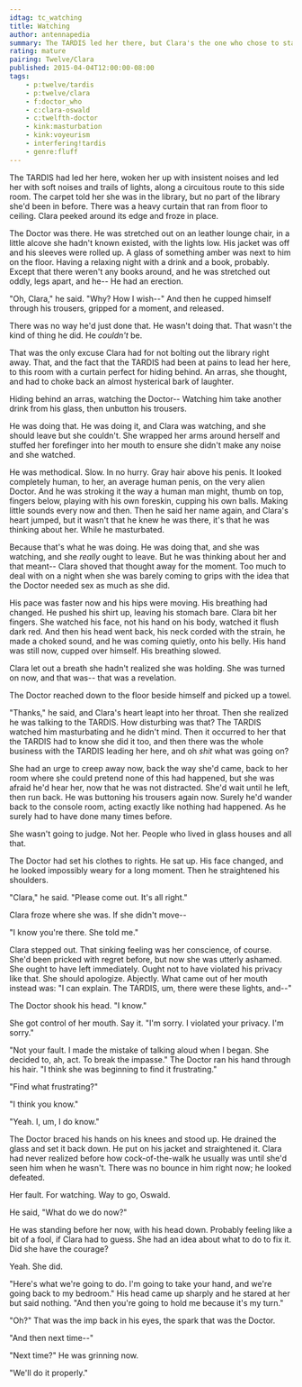```yaml
---
idtag: tc_watching
title: Watching
author: antennapedia
summary: The TARDIS led her there, but Clara's the one who chose to stay. And watch.
rating: mature
pairing: Twelve/Clara
published: 2015-04-04T12:00:00-08:00
tags:
    - p:twelve/tardis
    - p:twelve/clara
    - f:doctor_who
    - c:clara-oswald
    - c:twelfth-doctor
    - kink:masturbation
    - kink:voyeurism
    - interfering!tardis
    - genre:fluff
---
```

The TARDIS had led her here, woken her up with insistent noises and led her with soft noises and trails of lights, along a circuitous route to this side room. The carpet told her she was in the library, but no part of the library she'd been in before. There was a heavy curtain that ran from floor to ceiling. Clara peeked around its edge and froze in place.

The Doctor was there. He was stretched out on an leather lounge chair, in a little alcove she hadn't known existed, with the lights low. His jacket was off and his sleeves were rolled up. A glass of something amber was next to him on the floor. Having a relaxing night with a drink and a book, probably. Except that there weren't any books around, and he was stretched out oddly, legs apart, and he-- He had an erection.

"Oh, Clara," he said. "Why? How I wish--" And then he cupped himself through his trousers, gripped for a moment, and released.

There was no way he'd just done that. He wasn't doing that. That wasn't the kind of thing he did. He *couldn't* be.

That was the only excuse Clara had for not bolting out the library right away. That, and the fact that the TARDIS had been at pains to lead her here, to this room with a curtain perfect for hiding behind. An arras, she thought, and had to choke back an almost hysterical bark of laughter.

Hiding behind an arras, watching the Doctor-- Watching him take another drink from his glass, then unbutton his trousers.

He was doing that. He was doing it, and Clara was watching, and she should leave but she couldn't. She wrapped her arms around herself and stuffed her forefinger into her mouth to ensure she didn't make any noise and she watched.

He was methodical. Slow. In no hurry. Gray hair above his penis. It looked completely human, to her, an average human penis, on the very alien Doctor. And he was stroking it the way a human man might, thumb on top, fingers below, playing with his own foreskin, cupping his own balls. Making little sounds every now and then. Then he said her name again, and Clara's heart jumped, but it wasn't that he knew he was there, it's that he was thinking about her. While he masturbated.

Because that's what he was doing. He was doing that, and she was watching, and she *really* ought to leave. But he was thinking about her and that meant-- Clara shoved that thought away for the moment. Too much to deal with on a night when she was barely coming to grips with the idea that the Doctor needed sex as much as she did.

His pace was faster now and his hips were moving. His breathing had changed. He pushed his shirt up, leaving his stomach bare. Clara bit her fingers. She watched his face, not his hand on his body, watched it flush dark red. And then his head went back, his neck corded with the strain, he made a choked sound, and he was coming quietly, onto his belly. His hand was still now, cupped over himself. His breathing slowed.

Clara let out a breath she hadn't realized she was holding. She was turned on now, and that was-- that was a revelation.

The Doctor reached down to the floor beside himself and picked up a towel.

"Thanks," he said, and Clara's heart leapt into her throat. Then she realized he was talking to the TARDIS. How disturbing was that? The TARDIS watched him masturbating and he didn't mind. Then it occurred to her that the TARDIS had to know she did it too, and then there was the whole business with the TARDIS leading her here, and oh *shit* what was going on?

She had an urge to creep away now, back the way she'd came, back to her room where she could pretend none of this had happened, but she was afraid he'd hear her, now that he was not distracted. She'd wait until he left, then run back. He was buttoning his trousers again now. Surely he'd wander back to the console room, acting exactly like nothing had happened. As he surely had to have done many times before.

She wasn't going to judge. Not her. People who lived in glass houses and all that.

The Doctor had set his clothes to rights. He sat up. His face changed, and he looked impossibly weary for a long moment. Then he straightened his shoulders.

"Clara," he said. "Please come out. It's all right."

Clara froze where she was. If she didn't move--

"I know you're there. She told me."

Clara stepped out. That sinking feeling was her conscience, of course. She'd been pricked with regret before, but now she was utterly ashamed. She ought to have left immediately. Ought not to have violated his privacy like that. She should apologize. Abjectly. What came out of her mouth instead was: "I can explain. The TARDIS, um, there were these lights, and--"

The Doctor shook his head. "I know."

She got control of her mouth. Say it. "I'm sorry. I violated your privacy. I'm sorry."

"Not your fault. I made the mistake of talking aloud when I began. She decided to, ah, act. To break the impasse." The Doctor ran his hand through his hair. "I think she was beginning to find it frustrating."

"Find what frustrating?"

"I think you know."

"Yeah. I, um, I do know."

The Doctor braced his hands on his knees and stood up. He drained the glass and set it back down. He put on his jacket and straightened it. Clara had never realized before how cock-of-the-walk he usually was until she'd seen him when he wasn't. There was no bounce in him right now; he looked defeated.

Her fault. For watching. Way to go, Oswald.

He said, "What do we do now?"

He was standing before her now, with his head down. Probably feeling like a bit of a fool, if Clara had to guess. She had an idea about what to do to fix it. Did she have the courage?

Yeah. She did.

"Here's what we're going to do. I'm going to take your hand, and we're going back to my bedroom." His head came up sharply and he stared at her but said nothing. "And then you're going to hold me because it's my turn."

"Oh?" That was the imp back in his eyes, the spark that was the Doctor.

"And then next time--"

"Next time?" He was grinning now.

"We'll do it properly."
